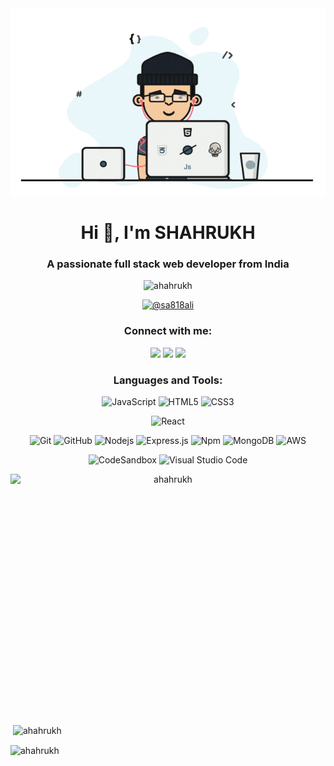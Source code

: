 <img lign="center" alt="coding" width="1000" height="300"  src="https://raw.githubusercontent.com/AlaeddineMessadi/AlaeddineMessadi/main/web-developer-chilling.gif">
<h1 align="center">Hi 👋, I'm SHAHRUKH</h1>
<h3 align="center">A passionate full stack web developer from India</h3>


<p align="center"> <img src="https://komarev.com/ghpvc/?username=ahahrukh&label=Profile%20views&color=0e75b6&style=flat" alt="ahahrukh" /> </p>

<p align="center"> <a href="https://twitter.com/@sa818ali" target="blank"><img src="https://img.shields.io/twitter/follow/@sa818ali?logo=twitter&style=for-the-badge" alt="@sa818ali" /></a> </p>



<h3 align="center" margin-top="30">Connect with me:</h3>
<div align="center">
  <a target=”_blank”  href="https://linkedin.com/in/shahrukh-8a3217193" ><img  src="https://img.shields.io/badge/LinkedIn-0077B5?style=for-the-badge&logo=linkedin&logoColor=white"/></a>
<a target=”_blank” href="https://mail.google.com/mail/u/0/#inbox?compose=new"><img src="https://img.shields.io/badge/rose.sa818@gmail.com-D14836?style=for-the-badge&logo=gmail&logoColor=white"/></a>
  <a target=”_blank” href="https://shahrukh-portfolio-mern.netlify.app/"><img src="https://img.shields.io/badge/Portfolio-D14836?style=for-the-badge&logo=web&logoColor=white"/></a>
  </div>
<!-- <p align="center">
<a href="https://codepen.io/@shahrukh-ali" target="blank"><img align="center" src="https://raw.githubusercontent.com/rahuldkjain/github-profile-readme-generator/master/src/images/icons/Social/codepen.svg" alt="@shahrukh-ali" height="30" width="40" /></a>
<a href="https://twitter.com/@sa818ali" target="blank"><img align="center" src="https://raw.githubusercontent.com/rahuldkjain/github-profile-readme-generator/master/src/images/icons/Social/twitter.svg" alt="@sa818ali" height="30" width="40" /></a>
<a href="https://linkedin.com/in/shahrukh ali" target="blank"><img align="center" src="https://raw.githubusercontent.com/rahuldkjain/github-profile-readme-generator/master/src/images/icons/Social/linked-in-alt.svg" alt="shahrukh ali" height="30" width="40" /></a>
<a href="https://fb.com/shahrukh ali" target="blank"><img align="center" src="https://raw.githubusercontent.com/rahuldkjain/github-profile-readme-generator/master/src/images/icons/Social/facebook.svg" alt="shahrukh ali" height="30" width="40" /></a>
<a href="https://www.youtube.com/c/education and technologie" target="blank"><img align="center" src="https://raw.githubusercontent.com/rahuldkjain/github-profile-readme-generator/master/src/images/icons/Social/youtube.svg" alt="education and technologie" height="30" width="40" /></a>
</p> -->


<h3 align="center">Languages and Tools:</h3>

<div align="center">

![JavaScript](https://img.shields.io/badge/-JavaScript-%23F7DF1C?style=for-the-badge&logo=javascript&logoColor=000000&labelColor=%23F7DF1C&color=%23FFCE5A)
![HTML5](https://img.shields.io/badge/-HTML5-%23E44D27?style=for-the-badge&logo=html5&logoColor=ffffff)
![CSS3](https://img.shields.io/badge/css3-%231572B6.svg?style=for-the-badge&logo=css3&logoColor=white)

![React](https://img.shields.io/badge/-React-61DAFB?style=for-the-badge&logo=react&logoColor=ffffff)
 </div>

<div align="center">
 
![Git](https://img.shields.io/badge/-Git-%23F05032?style=for-the-badge&logo=git&logoColor=%23ffffff)
![GitHub](https://img.shields.io/badge/-GitHub-181717?style=for-the-badge&logo=github)
![Nodejs](https://img.shields.io/badge/-Nodejs-339933?style=for-the-badge&logo=Node.js&logoColor=ffffff)
![Express.js](https://img.shields.io/badge/express.js-%23404d59.svg?style=for-the-badge&logo=express&logoColor=%2361DAFB)
![Npm](https://img.shields.io/badge/-npm-CB3837?style=for-the-badge&logo=npm)
![MongoDB](https://img.shields.io/badge/MongoDB-4EA94B?style=for-the-badge&logo=mongodb&logoColor=white)
![AWS](https://img.shields.io/badge/AWS-%23FF9900.svg?style=for-the-badge&logo=amazon-aws&logoColor=white)
 </div>
 
 <div align="center">
 

![CodeSandbox](https://img.shields.io/badge/Codesandbox-040404?style=for-the-badge&logo=codesandbox&logoColor=DBDBDB)
![Visual Studio Code](https://img.shields.io/badge/Visual%20Studio%20Code-0078d7.svg?style=for-the-badge&logo=visual-studio-code&logoColor=white)
 <br>

 </div>

<div align="center" >
  <p><img align="left" width="1000" height="400" src="https://github-readme-stats.vercel.app/api/top-langs?username=ahahrukh&show_icons=true&locale=en&layout=compact" alt="ahahrukh" /></p>
  </div>

<div><p>&nbsp;<img align="center" width="1001" height="400" src="https://github-readme-stats.vercel.app/api?username=ahahrukh&show_icons=true&locale=en" alt="ahahrukh" /></p></div>

<div><p><img align="center" src="https://github-readme-streak-stats.herokuapp.com/?user=ahahrukh&" alt="ahahrukh" width="1000" height="400" /></p></div>
